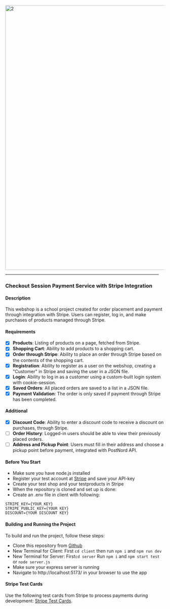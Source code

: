 <img width="833" alt="2" src="https://github.com/billiswruce/shop/assets/98770226/8af26657-32db-473e-b2ab-5c83a1c6c7ed">
____________________________________________________________________________

### Checkout Session Payment Service with Stripe Integration

#### Description

This webshop is a school project created for order placement and payment through integration with Stripe.
Users can register, log in, and make purchases of products managed through Stripe.

#### Requirements

- [x] **Products**: Listing of products on a page, fetched from Stripe.
- [x] **Shopping Cart**: Ability to add products to a shopping cart.
- [x] **Order through Stripe**: Ability to place an order through Stripe based on the contents of the shopping cart.
- [x] **Registration**: Ability to register as a user on the webshop, creating a "Customer" in Stripe and saving the user in a JSON file.
- [x] **Login**: Ability to log in as a customer using a custom-built login system with cookie-session.
- [x] **Saved Orders**: All placed orders are saved to a list in a JSON file.
- [x] **Payment Validation**: The order is only saved if payment through Stripe has been completed.

#### Additional

- [x] **Discount Code**: Ability to enter a discount code to receive a discount on purchases, through Stripe.
- [ ] **Order History**: Logged-in users should be able to view their previously placed orders.
- [ ] **Address and Pickup Point**: Users must fill in their address and choose a pickup point before payment, integrated with PostNord API.

#### Before You Start

- Make sure you have node.js installed
- Register your test account at [Stripe](https://stripe.com/se) and save your API-key
- Create your test shop and your testproducts in Stripe
- When the repository is cloned and set up is done:
- Create an .env file in client with following:

```plaintext
STRIPE_KEY={YOUR_KEY}
STRIPE_PUBLIC_KEY={YOUR KEY}
DISCOUNT={YOUR DISCOUNT KEY}
```

#### Building and Running the Project

To build and run the project, follow these steps:

- Clone this repository from [Github](https://github.com/billiswruce/flowershop.git)
- New Terminal for Client: First `cd client` then run `npm i` and `npm run dev`
- New Terminal for Server: First`cd server` Run `npm i` and `npm start test` or `node server.js`
- Make sure your express server is running
- Navigate to http://localhost:5173/ in your browser to use the app

#### Stripe Test Cards

Use the following test cards from Stripe to process payments during development: [Stripe Test Cards](https://stripe.com/docs/testing).
